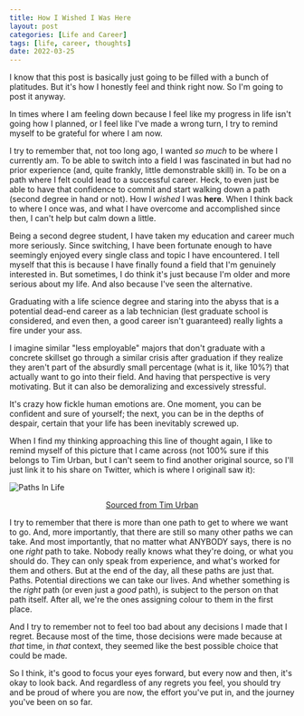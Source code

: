 ```yaml
---
title: How I Wished I Was Here
layout: post
categories: [Life and Career]
tags: [life, career, thoughts]
date: 2022-03-25
---
```


I know that this post is basically just going to be filled with a bunch of platitudes. But it's how I honestly feel and think right now. So I'm going to post it anyway.

In times where I am feeling down because I feel like my progress in life isn't going how I planned, or I feel like I've made a wrong turn, I try to remind myself to be grateful for where I am now.

I try to remember that, not too long ago, I wanted *so much* to be where I currently am. To be able to switch into a field I was fascinated in but had no prior experience (and, quite frankly, little demonstrable skill) in. To be on a path where I felt could lead to a successful career. Heck, to even just be able to have that confidence to commit and start walking down a path (second degree in hand or not). How I *wished* I was **here**. When I think back to where I once was, and what I have overcome and accomplished since then, I can't help but calm down a little.

Being a second degree student, I have taken my education and career much more seriously. Since switching, I have been fortunate enough to have seemingly enjoyed every single class and topic I have encountered. I tell myself that this is because I have finally found a field that I'm genuinely interested in. But sometimes, I do think it's just because I'm older and more serious about my life. And also because I've seen the alternative.

Graduating with a life science degree and staring into the abyss that is a potential dead-end career as a lab technician (lest graduate school is considered, and even then, a good career isn't guaranteed) really lights a fire under your ass.

I imagine similar "less employable" majors that don't graduate with a concrete skillset go through a similar crisis after graduation if they realize they aren't part of the absurdly small percentage (what is it, like 10%?) that actually want to go into their field. And having that perspective is very motivating. But it can also be demoralizing and excessively stressful.

It's crazy how fickle human emotions are. One moment, you can be confident and sure of yourself; the next, you can be in the depths of despair, certain that your life has been inevitably screwed up.

When I find my thinking approaching this line of thought again, I like to remind myself of this picture that I came across (not 100% sure if this belongs to Tim Urban, but I can't seem to find another original source, so I'll just link it to his share on Twitter, which is where I originall saw it):


![Paths In Life](https://pbs.twimg.com/media/EvunkwFXcAAotvp?format=jpg&name=medium)
<p align="center">
<a href="https://twitter.com/waitbutwhy/status/1367871165319049221/photo/1"> Sourced from Tim Urban</a>
</p>


I try to remember that there is more than one path to get to where we want to go. And, more importantly, that there are still so many other paths we can take. And most importantly, that no matter what ANYBODY says, there is no one *right* path to take. Nobody really knows what they're doing, or what you should do. They can only speak from experience, and what's worked for them and others. But at the end of the day, all these paths are just that. Paths. Potential directions we can take our lives. And whether something is the *right* path (or even just a *good* path), is subject to the person on that path itself. After all, we're the ones assigning colour to them in the first place.

And I try to remember not to feel too bad about any decisions I made that I regret. Because most of the time, those decisions were made because at *that* time, in *that* context, they seemed like the best possible choice that could be made.

So I think, it's good to focus your eyes forward, but every now and then, it's okay to look back. And regardless of any regrets you feel, you should try and be proud of where you are now, the effort you've put in, and the journey you've been on so far.
